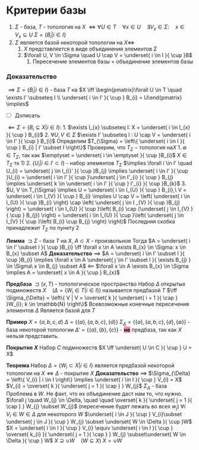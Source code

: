# Критерии базы
1. $\Sigma$ - база, $T$ - топология на $X$
	$\iff \forall U \in T  \quad  \forall x \in U  \quad  \exists V_{x} \in \Sigma:  \quad  x \in V_{x} \subseteq U$
	$\Sigma = \left\{ B_i | i \in I \right\}$
2. $\Sigma$ является базой некоторой топологии на $X\iff$
	1. $X$ представляется в виде объединения элементов $\Sigma$
	2. $\forall U, V \in \Sigma  \quad  U \cap V = \underset{ i \in I }{ \cup }B$
		1. Пересечение элементов базы = объединение элементов базы

### Доказательство
$\implies \Sigma = \left\{ B_{i} | i \in I \right\}$ - база $T$ на $X \iff \begin{pmatrix}\forall U \in T  \quad  \exists I' \subseteq I \\ \underset{ i \in I' }{ \cup } B_{i} = U\end{pmatrix} \implies$
- [ ] Дописать 

$\impliedby \Sigma = \left\{ B_{i} \subseteq X | i \in I \right\}:$
	1. $\exists I_{x} \subseteq I: X = \underset{ i \in I_{x} }{ \cup } B_{i}$
	2. $\forall U, V \in \Sigma$
	   $\exists I' \subseteq I : U \cap V = \underset{ i \in I' }{ \cup } B_{i}$
	Определим $T_{\Sigma} = \left\{ \underset{ i \in I }{ \cup } B_{i} | I' \subset I \right\}$
	Проверим, что $T_{\Sigma} - \text{топология на} X$
		1. $\emptyset \in T_{\Sigma}$, так как $\emptyset = \underset{ i \in \emptyset }{ \cup }B_{i}$
		   $X \in T_{\Sigma}$ тк 1)
		 2. $\left\{ U_{i} | i \in I' \subset I \right\}$ - набор элементов $T_{\Sigma}$
		    $\implies \forall i \in I'  \quad  U_{i} = \underset{ j \in I_{i}' }{ \cup }B_{j} \implies \underset{ i \in I' }{ \cup }U_{i} = \underset{ i \in I' }{ \cup }\underset{ j \in I'_{i} }{ \cup } B_{j} \implies \underset{ k \in \underset{ i \in I' }{ \cup } I'_{i} }{ \cup }B_{k}$ 
		3. $U, V \in T_{\Sigma} \implies U = \underset{ i \in I_{U} }{ \cup } B_{i},\ V = \underset{ i \in I_{V} }{ \cup } B_{i} \implies U \cap V = \left( \underset{ i \in I_{U} }{ \cup }B_{i} \right) \cap \left( \underset{ j \in I _{V} }{ \cup }B_{j} \right) = \underset{ i \in I_{U} }{ \cup }\left( B_{i} \cap (\underset{ j \in I_{V} }{ \cup } B_{j}) \right) = \underset{ i \in I_{U} }{ \cup }\left( \underset{ j \in I_{V} }{ \cup }\left( B_{i} \cup B_{j} \right) \right)$
			Последняя скобка принадлежит $T_{\Sigma}$ по пункту 2

**Лемма**
	$\sqsupset \Sigma$ - база $T$  на $X$, $A \subset X$ - произвольное
	Тогда $A = \underset{ i \in I' \subset I }{ \cup }B_{i} \iff \forall x \in A \exists B_{x} \in \Sigma: x \in B_{x} \subset A$
**Доказательство**
$\implies$
	$A = \underset{ i \in I' \subset I }{ \cup }B_{i} \implies \forall x \in A \underset{ j \in I' \subset I }{ \exists B_{j} } \in \Sigma\ x \in B_{j} \subset A$
$\impliedby$
	$\forall x \in A \exists B_{x} \in \Sigma \implies A = \underset{ x \in A }{ \cup } B_{x}$

**Предбаза**
	$\sqsupset (x, T)$ - топологическое пространство
	Набор $\Delta$ открытых подмножеств $X  \quad (\Delta = \left\{ W_{i} \in T | i \in I \right\})$
	называется предбазой $T$
	$\iff \Sigma_{\Delta} = \left\{ V | V = \overset{ k }{ \underset{ i = 1 }{ \cap } }W_{i}; k \in \mathbb{N} \right\}$
	Всевозможные конечные пересечения элементов $\Delta$ 
	Является базой для $T$


**Пример**
	$X = \left\{ a, b, c, d \right\}$
	$\Delta = \left\{ \{ a \}, \{ a, b, c \}, \{ d \} \right\}$
	$\Sigma_{\Delta} = \left\{ \{ a \}, \{ a, b, c \}, \{ d \}, \{ \emptyset \} \right\}$ - база некоторой топологии
	$\Delta' = \left\{ \{ a \}, \{ b \}, \{ c \} \right\}$ - <mark style="background: #FF5582A6;">**не**</mark> предбаза, так как $X$ нельзя представить.

**Покрытие $X$**
	Набор $C$ подмножеств $X \iff \underset{ U \in C }{ \cup } U = X$

 **Теорема**
	 Набор $\Delta = \left\{ W_{i} \subset X | i \in I \right\}$ является предбазой некоторой топологии на $X \iff \Delta$ - покрытие $X$
**Доказательство**
	$\implies$
		$\Sigma_{\Delta} = \left\{ V_{i} | i \in I \right\} \implies \underset{ i \in I }{ \cup } V_{i} = X$
			$V_{i} = \overset{ k }{ \underset{ j = 1 }{ \cap } } W_{j}$
			$\Sigma_{\Delta}$ - база
		Проблема в $W$. Не факт, что их объединение даст нам то, что нужно.
		$\forall j  \quad W_{j} \in \Delta,  \quad   \quad \overset{ k }{ \underset{ j = 1 }{ \cap } } W_{j} \subset W_{j}$		(пересечение будет лежать во всех $w_{j}$)
		$\forall i  \quad V_{i} \in W \in \Delta$ для некоторого $W$
		$\underset{ i \in J }{ \cup } V_{i}\subset \underset{ j \in J }{ \cup } W_{j} \subset \underset{ W \in \Delta }{ \cup }W$
		$X = \underset{ i \in I }{ \cup } V_{i} \equiv \underset{ i \in I }{ \cup } \overset{ k_{i} }{ \underset{ j = 1 }{ \cap } } W_{j} \subset\underset{ W \in \Delta }{ \cup } W$
		$X \supseteq \cup W  \quad (W \subseteq X)$
		$X = \cup W$
		